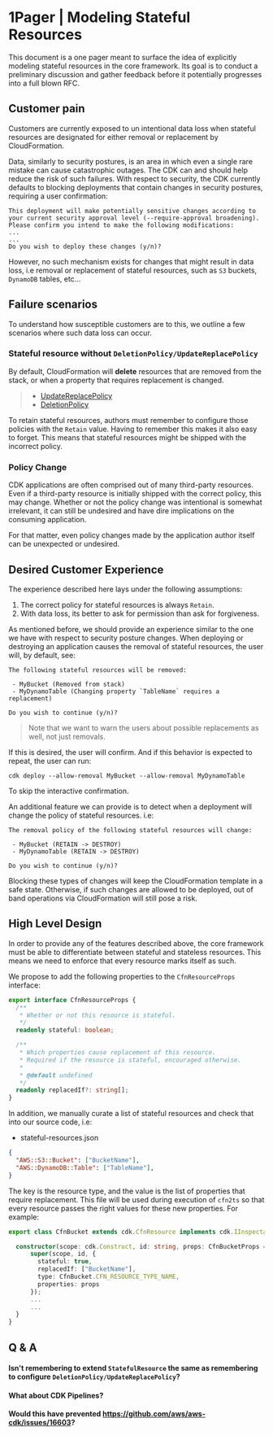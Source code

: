 # 1Pager | Modeling Stateful Resources

This document is a one pager meant to surface the idea of explicitly modeling stateful resources in the core framework. Its goal is to conduct a preliminary discussion and gather feedback before it potentially progresses into a full blown RFC.

## Customer pain

Customers are currently exposed to un intentional data loss when stateful resources are designated for either removal or replacement by CloudFormation.

Data, similarly to security postures, is an area in which even a single rare mistake can cause catastrophic outages. The CDK can and should help reduce the risk of such failures.
With respect to security, the CDK currently defaults to blocking deployments that contain changes in security postures, requiring a user confirmation:

```console
This deployment will make potentially sensitive changes according to your current security approval level (--require-approval broadening).
Please confirm you intend to make the following modifications:
...
...
Do you wish to deploy these changes (y/n)?
```

However, no such mechanism exists for changes that might result in data loss, i.e removal or replacement of stateful resources, such as `S3` buckets, `DynamoDB` tables, etc...

## Failure scenarios

To understand how susceptible customers are to this, we outline a few scenarios where such data loss can occur.

### Stateful resource without `DeletionPolicy/UpdateReplacePolicy`

By default, CloudFormation will **delete** resources that are removed from the stack, or when a property that requires replacement is changed.

> - [UpdateReplacePolicy](https://docs.aws.amazon.com/AWSCloudFormation/latest/UserGuide/aws-attribute-updatereplacepolicy.html)
> - [DeletionPolicy](https://docs.aws.amazon.com/AWSCloudFormation/latest/UserGuide/aws-attribute-deletionpolicy.html)

To retain stateful resources, authors must remember to configure those policies with the `Retain` value. Having to remember this makes it also easy to forget. This means that stateful resources might be shipped with the incorrect policy.

### Policy Change

CDK applications are often comprised out of many third-party resources. Even if a third-party resource is initially shipped with the correct policy, this may change. Whether or not the policy change was intentional is somewhat irrelevant, it can still be undesired and have dire implications on the consuming application.

For that matter, even policy changes made by the application author itself can be unexpected or undesired.

## Desired Customer Experience

The experience described here lays under the following assumptions:

1. The correct policy for stateful resources is always `Retain`.
2. With data loss, its better to ask for permission than ask for forgiveness.

As mentioned before, we should provide an experience similar to the one we have with respect to security posture changes. When deploying or destroying an application causes the removal of stateful resources, the user will, by default, see:

```console
The following stateful resources will be removed:

 - MyBucket (Removed from stack)
 - MyDynamoTable (Changing property `TableName` requires a replacement)

Do you wish to continue (y/n)?
```

> Note that we want to warn the users about possible replacements as well, not just removals.

If this is desired, the user will confirm. And if this behavior is expected to repeat, the user can run:

`cdk deploy --allow-removal MyBucket --allow-removal MyDynamoTable`

To skip the interactive confirmation.

An additional feature we can provide is to detect when a deployment will change the policy of stateful resources. i.e:

```console
The removal policy of the following stateful resources will change:

 - MyBucket (RETAIN -> DESTROY)
 - MyDynamoTable (RETAIN -> DESTROY)

Do you wish to continue (y/n)?
```

Blocking these types of changes will keep the CloudFormation template in a safe state.
Otherwise, if such changes are allowed to be deployed, out of band operations
via CloudFormation will still pose a risk.

## High Level Design

In order to provide any of the features described above, the core framework must be able
to differentiate between stateful and stateless resources. This means we need to enforce that every
resource marks itself as such.

We propose to add the following properties to the `CfnResourceProps` interface:

```ts
export interface CfnResourceProps {
  /**
   * Whether or not this resource is stateful.
   */
  readonly stateful: boolean;

  /**
   * Which properties cause replacement of this resource.
   * Required if the resource is stateful, encouraged otherwise.
   *
   * @default undefined
   */
  readonly replacedIf?: string[];
}
```

In addition, we manually curate a list of stateful resources and check that into our source code, i.e:

+ stateful-resources.json

```json
{
  "AWS::S3::Bucket": ["BucketName"],
  "AWS::DynamoDB::Table": ["TableName"],
}
```

The key is the resource type, and the value is the list of properties that require replacement.
This file will be used during execution of `cfn2ts` so that every resource passes the right values for these new properties. For example:

```ts
export class CfnBucket extends cdk.CfnResource implements cdk.IInspectable {

  constructor(scope: cdk.Construct, id: string, props: CfnBucketProps = {}) {
      super(scope, id, {
        stateful: true,
        replacedIf: ["BucketName"],
        type: CfnBucket.CFN_RESOURCE_TYPE_NAME,
        properties: props
      });
      ...
      ...
  }
}
```

## Q & A

#### Isn't remembering to extend `StatefulResource` the same as remembering to configure `DeletionPolicy/UpdateReplacePolicy`?

#### What about CDK Pipelines?

#### Would this have prevented https://github.com/aws/aws-cdk/issues/16603?

####

